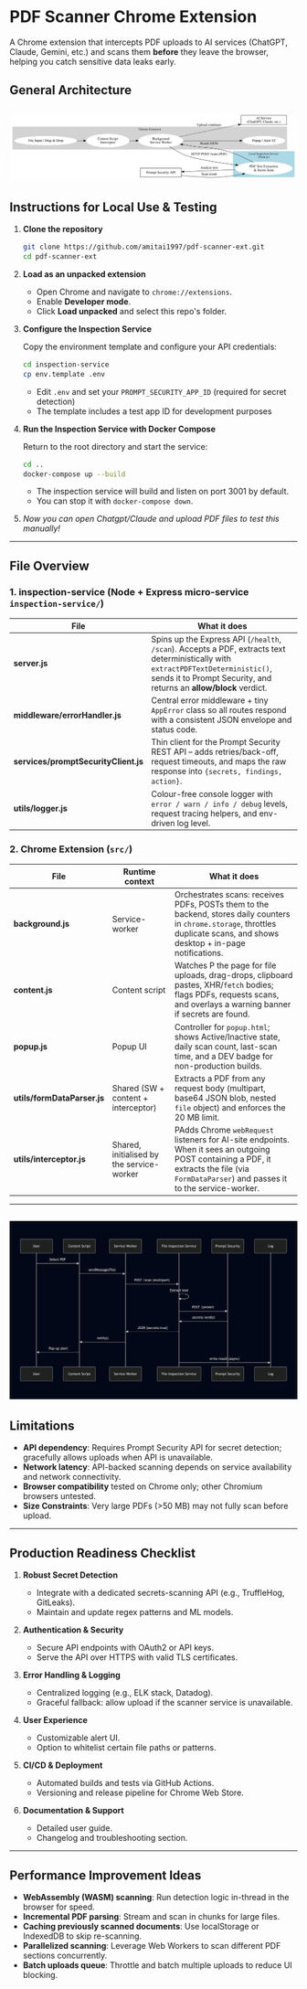 # PDF Scanner Chrome Extension

A Chrome extension that intercepts PDF uploads to AI services (ChatGPT, Claude, Gemini, etc.) and scans them **before** they leave the browser, helping you catch sensitive data leaks early.

## General Architecture

![General Architecture](public/architecture.svg)
---


## Instructions for Local Use & Testing

1. **Clone the repository**

   ```bash
   git clone https://github.com/amitai1997/pdf-scanner-ext.git
   cd pdf-scanner-ext
   ```

2. **Load as an unpacked extension**

   * Open Chrome and navigate to `chrome://extensions`.
   * Enable **Developer mode**.
   * Click **Load unpacked** and select this repo's folder.

3. **Configure the Inspection Service**

   Copy the environment template and configure your API credentials:

   ```bash
   cd inspection-service
   cp env.template .env
   ```

   * Edit `.env` and set your `PROMPT_SECURITY_APP_ID` (required for secret detection)
   * The template includes a test app ID for development purposes

4. **Run the Inspection Service with Docker Compose**

   Return to the root directory and start the service:

   ```bash
   cd ..
   docker-compose up --build
   ```

   * The inspection service will build and listen on port 3001 by default.
   * You can stop it with `docker-compose down`.

5. *Now you can open Chatgpt/Claude and upload PDF files to test this manually!*

---

## File Overview

### 1. inspection-service (Node + Express micro-service `inspection-service/`)

| File                               | What it does                                                                                                                                                     |
|------------------------------------|------------------------------------------------------------------------------------------------------------------------------------------------------------------|
| **server.js**                      | Spins up the Express API (`/health`, `/scan`). Accepts a PDF, extracts text deterministically with `extractPDFTextDeterministic()`, sends it to Prompt Security, and returns an **allow/block** verdict. |
| **middleware/errorHandler.js**     | Central error middleware + tiny `AppError` class so all routes respond with a consistent JSON envelope and status code.                                            |
| **services/promptSecurityClient.js** | Thin client for the Prompt Security REST API – adds retries/back-off, request timeouts, and maps the raw response into `{secrets, findings, action}`.            |
| **utils/logger.js**                | Colour-free console logger with `error / warn / info / debug` levels, request tracing helpers, and env-driven log level.                                          |

### 2. Chrome Extension (`src/`)

| File                            | Runtime context    | What it does                                                                                                                                               |
|---------------------------------|--------------------|------------------------------------------------------------------------------------------------------------------------------------------------------------|
| **background.js**               | Service-worker     | Orchestrates scans: receives PDFs, POSTs them to the backend, stores daily counters in `chrome.storage`, throttles duplicate scans, and shows desktop + in-page notifications. |
| **content.js**                  | Content script     | Watches  P the page for file uploads, drag-drops, clipboard pastes, XHR/`fetch` bodies; flags PDFs, requests scans, and overlays a warning banner if secrets are found. |
| **popup.js**                    | Popup UI           | Controller for `popup.html`; shows Active/Inactive state, daily scan count, last-scan time, and a DEV badge for non-production builds.                    |
| **utils/formDataParser.js**     | Shared (SW + content + interceptor) | Extracts a PDF from any request body (multipart, base64 JSON blob, nested `file` object) and enforces the 20 MB limit.                       |
| **utils/interceptor.js**        | Shared, initialised by the service-worker |  PAdds Chrome `webRequest` listeners for AI-site endpoints. When it sees an outgoing POST containing a PDF, it extracts the file (via `FormDataParser`) and passes it to the service-worker. |

---
![General Architecture](public/sequence_diagram.png)
---

## Limitations

* **API dependency**: Requires Prompt Security API for secret detection; gracefully allows uploads when API is unavailable.
* **Network latency**: API-backed scanning depends on service availability and network connectivity.
* **Browser compatibility** tested on Chrome only; other Chromium browsers untested.
* **Size Constraints**: Very large PDFs (>50 MB) may not fully scan before upload.

---

## Production Readiness Checklist

1. **Robust Secret Detection**

   * Integrate with a dedicated secrets-scanning API (e.g., TruffleHog, GitLeaks).
   * Maintain and update regex patterns and ML models.

2. **Authentication & Security**

   * Secure API endpoints with OAuth2 or API keys.
   * Serve the API over HTTPS with valid TLS certificates.

3. **Error Handling & Logging**

   * Centralized logging (e.g., ELK stack, Datadog).
   * Graceful fallback: allow upload if the scanner service is unavailable.

4. **User Experience**

   * Customizable alert UI.
   * Option to whitelist certain file paths or patterns.

5. **CI/CD & Deployment**

   * Automated builds and tests via GitHub Actions.
   * Versioning and release pipeline for Chrome Web Store.

6. **Documentation & Support**

   * Detailed user guide.
   * Changelog and troubleshooting section.

---

## Performance Improvement Ideas

* **WebAssembly (WASM) scanning**: Run detection logic in-thread in the browser for speed.
* **Incremental PDF parsing**: Stream and scan in chunks for large files.
* **Caching previously scanned documents**: Use localStorage or IndexedDB to skip re-scanning.
* **Parallelized scanning**: Leverage Web Workers to scan different PDF sections concurrently.
* **Batch uploads queue**: Throttle and batch multiple uploads to reduce UI blocking.
